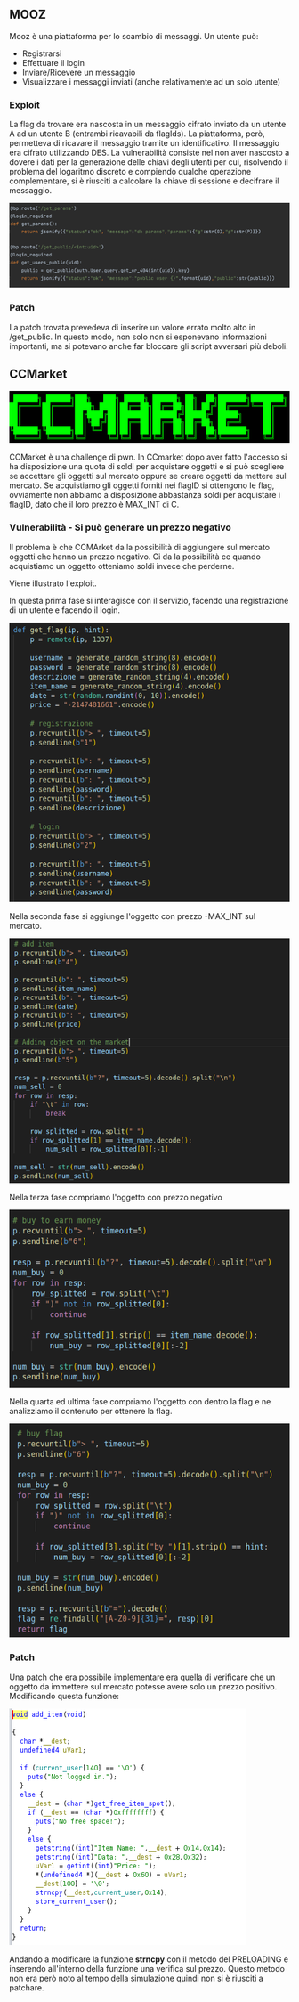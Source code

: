## MOOZ

Mooz è una piattaforma per lo scambio di messaggi. 
Un utente può:
* Registrarsi
* Effettuare il login
* Inviare/Ricevere un messaggio
* Visualizzare i messaggi inviati (anche relativamente ad un solo utente)

### Exploit 

La flag da trovare era nascosta in un messaggio cifrato inviato da un utente A ad un utente B (entrambi ricavabili da flagIds).
La piattaforma, però, permetteva di ricavare il messaggio tramite un identificativo. Il messaggio era cifrato utilizzando DES.
La vulnerabilità consiste nel non aver nascosto a dovere i dati per la generazione delle chiavi degli utenti per cui, risolvendo il problema del logaritmo discreto e compiendo qualche operazione complementare, si è riusciti a calcolare la chiave di sessione e decifrare il messaggio.

![Gatto carino](img/Mooz.png)

### Patch

La patch trovata prevedeva di inserire un valore errato molto alto in /get_public. In questo modo, non solo non si esponevano informazioni importanti, ma si potevano anche far bloccare gli script avversari più deboli.

## CCMarket

![Gatto carino](img/logo.png)

CCMarket è una challenge di pwn. In CCmarket dopo aver fatto l'accesso si ha disposizione una quota di soldi per acquistare oggetti e si può scegliere se accettare gli oggetti sul mercato oppure se creare oggetti da mettere sul mercato. Se acquistiamo gli oggetti forniti nei flagID si ottengono le flag, ovviamente non abbiamo a disposizione abbastanza soldi per acquistare i flagID, dato che il loro prezzo è MAX_INT di C. 




### Vulnerabilità - Si può generare un prezzo negativo
Il problema è che CCMArket da la possibilità di aggiungere sul mercato oggetti che hanno un prezzo negativo. Ci da la possibilità ce quando acquistiamo un oggetto otteniamo soldi invece che perderne.

Viene illustrato l'exploit.

In questa prima fase si interagisce con il servizio, facendo una registrazione di un utente e facendo il login.

![Gatto carino](img/1.png)

Nella seconda fase si aggiunge l'oggetto con prezzo -MAX_INT sul mercato.

![Gatto carino](img/2.png)

Nella terza fase compriamo l'oggetto con prezzo negativo

![Gatto carino](img/3.png)

Nella quarta ed ultima fase compriamo l'oggetto con dentro la flag e ne analizziamo il contenuto per ottenere la flag.

![Gatto carino](img/4.png)




### Patch
Una patch che era possibile implementare era quella di verificare che un oggetto da immettere sul mercato potesse avere solo un prezzo positivo. Modificando questa funzione:

![Gatto carino](img/funzione.png)

Andando a modificare la funzione **strncpy** con il metodo del PRELOADING e inserendo all'interno della funzione una verifica sul prezzo. Questo metodo non era però noto al tempo della simulazione quindi non si è riusciti a patchare.



